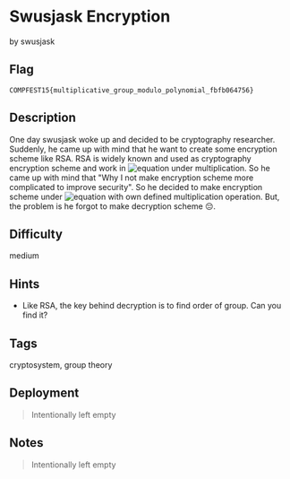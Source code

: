 # Swusjask Encryption

by swusjask

## Flag

```
COMPFEST15{multiplicative_group_modulo_polynomial_fbfb064756}
```

## Description
One day swusjask woke up and decided to be cryptography researcher. Suddenly, he came up with mind that he want to create some encryption scheme like RSA.
RSA is widely known and used as cryptography encryption scheme and work in ![equation](https://latex.codecogs.com/svg.image?\mathbb{Z}_n) under multiplication. So he came up with mind that "Why I not make encryption scheme more complicated to improve security". So he decided to make encryption scheme under ![equation](https://latex.codecogs.com/svg.image?\mathbb{Z}_n\times\mathbb{Z}_n) with own defined multiplication operation. But, the problem is he forgot to make decryption scheme 😔.


## Difficulty
medium

## Hints
* Like RSA, the key behind decryption is to find order of group. Can you find it?

## Tags
cryptosystem, group theory

## Deployment
> Intentionally left empty

## Notes
> Intentionally left empty
